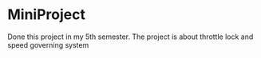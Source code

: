 # MiniProject
Done this project in my 5th semester.
The project is about throttle lock and speed governing system
